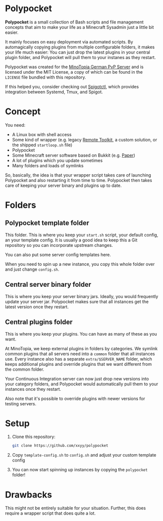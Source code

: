 # Polypocket

**Polypocket** is a small collection of Bash scripts and
file management concepts that aim to make your life
as a Minecraft Sysadmin just a little bit easier.

It mainly focuses on easy deployment via automated
scripts. By automagically copying plugins from
multiple configurable folders, it makes your
life much easier: You can just drop the latest
plugins in your central plugin folder, and
Polypocket will pull them to your instanes
as they restart.

Polypocket was created for the [MinoTopia German PvP Server](https://github.com/minotopiame)
and is licensed under the MIT License, a copy of which
can be found in the `LICENSE` file bundled
with this repository.

If this helped you, consider checking out [Spigotctl](https://gist.github.com/xxyy/f3327e2642a07fe2fac42597b583e929),
which provides integration between Systemd, Tmux, and Spigot.

# Concept

You need:

 * A Linux box with shell access
 * Some kind of wrapper (e.g. legacy [Remote Toolkit](https://bukkit.org/threads/remotetoolkit-restarts-crash-detection-auto-saves-remote-console.674/), 
    a custom solution, or the shipped `startloop.sh` file)
 * Polypocket
 * Some Minecraft server software based on Bukkit (e.g. [Paper](https://aquifermc.org/))
 * A lot of plugins which you update sometimes
 * Many folders and loads of symlinks

So, basically, the idea is that your wrapper script takes
care of launching Polypocket and also restarting it
from time to time. Polypocket then takes care of keeping
your server binary and plugins up to date.

# Folders

## Polypocket template folder

This folder. This is where you keep your `start.sh` script,
your default config, an your template config. It is usually
a good idea to keep this a Git repository so you can
incorporate upstream changes.

You can also put some server config templates here.

When you need to spin up a new instance, you copy this
whole folder over and just change `config.sh`.

## Central server binary folder

This is where you keep your server binary jars. Ideally,
you would frequently update your server jar. Polypocket
makes sure that all instances get the latest version
once they restart.

## Central plugins folder

This is where you keep your plugins. You can have as many of
these as you want.

At MinoTopia, we keep external plugins
in folders by categories. We symlink common plugins that
all servers need into a `common` folder that all
instances use. Every instance also has a separate 
`extra/$SERVER_NAME` folder, which keeps additional
plugins and override plugins that we want different
from the common folder.

Your Continuous Integration server can now just
drop new versions into your category folders, and
Polypocket would automatically pull them to your
instances once they restart.

Also note that it's possible to override plugins
with newer versions for testing servers.

# Setup

 1. Clone this repository:
     ```bash
     git clone https://github.com/xxyy/polypocket
     ```

 2. Copy `template-config.sh` to `config.sh` and
     adjust your custom template config

 3. You can now start spinning up instances by
     copying the `polypocket` folder!

# Drawbacks

This might not be entirely suitable for your situation.
Further, this does require a wrapper script that does
quite a lot.
